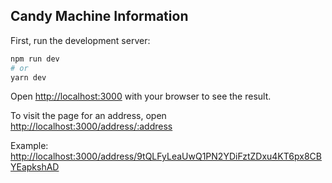 
## Candy Machine Information

First, run the development server:

```bash
npm run dev
# or
yarn dev
```

Open [http://localhost:3000](http://localhost:3000) with your browser to see the result.

To visit the page for an address, open [http://localhost:3000/address/:address](http://localhost:3000/address/:address)

Example: [http://localhost:3000/address/9tQLFyLeaUwQ1PN2YDiFztZDxu4KT6px8CBYEapkshAD](http://localhost:3000/9tQLFyLeaUwQ1PN2YDiFztZDxu4KT6px8CBYEapkshAD)
